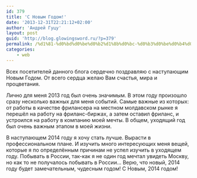 ```yaml
---
id: 379
title: 'С Новым Годом!'
date: '2013-12-31T22:21:12+02:00'
author: 'Андрей Гуцу'
layout: post
guid: 'http://blog.glowingsword.ru/?p=379'
permalink: /%d1%81-%d0%bd%d0%be%d0%b2%d1%8b%d0%bc-%d0%b3%d0%be%d0%b4%d0%be%d0%bc/
categories:
    - web
---
```


Всех посетителей данного блога сердечно поздравляю с наступающим Новым Годом. От всего сердца желаю Вам счастья, мира и процветания.

Лично для меня 2013 год был очень значимым. В этом году произошло сразу несколько важных для меня событий. Самые важные из которых: от работы в качестве фрилансера на местном молдавском рынке я перешёл на работу на фриланс-биржах, а затем оставил фриланс, и устроился на работу в компанию моей мечты. В общем, уходящий год был очень важным этапом в моей жизни.

В наступающем 2014 году я хочу стать лучше. Вырасти в профессиональном плане. И изучить много интересующих меня вещей, которые я по определённым причинам не успел изучить в уходящем году. Побывать в России, так-как я не один год мечтал увидеть Москву, но как то не получалось побывать в России... Верю, что новый, 2014 году будет замечательным, чудесным годом! С Новым, 2014 годом!